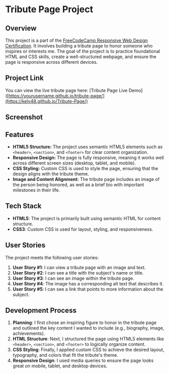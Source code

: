 # Tribute Page Project

## Overview

This project is a part of the [FreeCodeCamp Responsive Web Design Certification](https://www.freecodecamp.org/learn/). It involves building a tribute page to honor someone who inspires or interests me. The goal of the project is to practice foundational HTML and CSS skills, create a well-structured webpage, and ensure the page is responsive across different devices.

## Project Link

You can view the live tribute page here: 
[Tribute Page Live Demo]([https://yourusername.github.io/tribute-page/](https://kelv48.github.io/Tribute-Page/)

## Screenshot

## Features

- **HTML5 Structure:** The project uses semantic HTML5 elements such as `<header>`, `<section>`, and `<footer>` for clear content organization.
- **Responsive Design:** The page is fully responsive, meaning it works well across different screen sizes (desktop, tablet, and mobile).
- **CSS Styling:** Custom CSS is used to style the page, ensuring that the design aligns with the tribute theme.
- **Image and Content Alignment:** The tribute page includes an image of the person being honored, as well as a brief bio with important milestones in their life.

## Tech Stack

- **HTML5**: The project is primarily built using semantic HTML for content structure.
- **CSS3**: Custom CSS is used for layout, styling, and responsiveness.

## User Stories

The project meets the following user stories:

1. **User Story #1**: I can view a tribute page with an image and text.
2. **User Story #2**: I can see a title with the subject's name or title.
3. **User Story #3**: I can see an image within the tribute page.
4. **User Story #4**: The image has a corresponding alt text that describes it.
5. **User Story #5**: I can see a link that points to more information about the subject.

## Development Process

1. **Planning**: I first chose an inspiring figure to honor in the tribute page and outlined the key content I wanted to include (e.g., biography, image, achievements).
2. **HTML Structure**: Next, I structured the page using HTML5 elements like `<header>`, `<section>`, and `<footer>` to logically organize content.
3. **CSS Styling**: Finally, I applied custom CSS to achieve the desired layout, typography, and colors that fit the tribute's theme.
4. **Responsive Design**: I used media queries to ensure the page looks great on mobile, tablet, and desktop devices.
